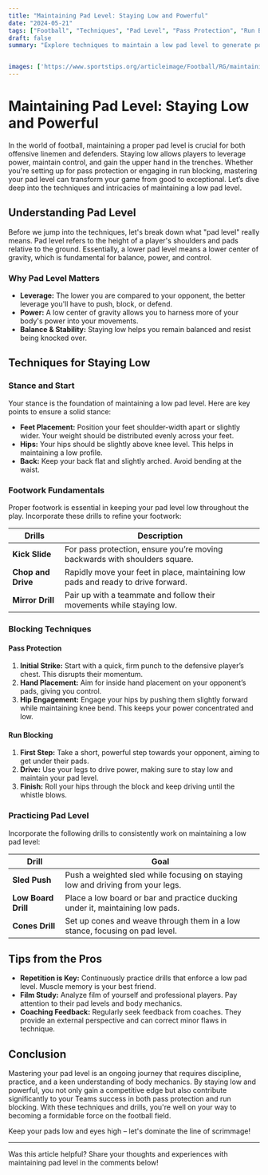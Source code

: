 ```yaml
---
title: "Maintaining Pad Level: Staying Low and Powerful"
date: "2024-05-21"
tags: ["Football", "Techniques", "Pad Level", "Pass Protection", "Run Blocking", "Coaching Tips", "Player Development"]
draft: false
summary: "Explore techniques to maintain a low pad level to generate power and control in both pass protection and run blocking to elevate your game."


images: ['https://www.sportstips.org/articleimage/Football/RG/maintaining_pad_level_staying_low_and_powerful.webp']
---
```


# Maintaining Pad Level: Staying Low and Powerful

In the world of football, maintaining a proper pad level is crucial for both offensive linemen and defenders. Staying low allows players to leverage power, maintain control, and gain the upper hand in the trenches. Whether you're setting up for pass protection or engaging in run blocking, mastering your pad level can transform your game from good to exceptional. Let’s dive deep into the techniques and intricacies of maintaining a low pad level.

## Understanding Pad Level

Before we jump into the techniques, let's break down what "pad level" really means. Pad level refers to the height of a player's shoulders and pads relative to the ground. Essentially, a lower pad level means a lower center of gravity, which is fundamental for balance, power, and control.

### Why Pad Level Matters

- **Leverage:** The lower you are compared to your opponent, the better leverage you'll have to push, block, or defend.
- **Power:** A low center of gravity allows you to harness more of your body's power into your movements.
- **Balance & Stability:** Staying low helps you remain balanced and resist being knocked over.

## Techniques for Staying Low

### Stance and Start

Your stance is the foundation of maintaining a low pad level. Here are key points to ensure a solid stance:

- **Feet Placement:** Position your feet shoulder-width apart or slightly wider. Your weight should be distributed evenly across your feet.
- **Hips:** Your hips should be slightly above knee level. This helps in maintaining a low profile.
- **Back:** Keep your back flat and slightly arched. Avoid bending at the waist.

### Footwork Fundamentals

Proper footwork is essential in keeping your pad level low throughout the play. Incorporate these drills to refine your footwork:

| Drills        | Description                                                                 |
| ------------- | --------------------------------------------------------------------------- |
| **Kick Slide**| For pass protection, ensure you’re moving backwards with shoulders square.  |
| **Chop and Drive** | Rapidly move your feet in place, maintaining low pads and ready to drive forward. |
| **Mirror Drill**   | Pair up with a teammate and follow their movements while staying low. |

### Blocking Techniques

#### Pass Protection

1. **Initial Strike:** Start with a quick, firm punch to the defensive player’s chest. This disrupts their momentum.
2. **Hand Placement:** Aim for inside hand placement on your opponent’s pads, giving you control.
3. **Hip Engagement:** Engage your hips by pushing them slightly forward while maintaining knee bend. This keeps your power concentrated and low.

#### Run Blocking

1. **First Step:** Take a short, powerful step towards your opponent, aiming to get under their pads.
2. **Drive:** Use your legs to drive power, making sure to stay low and maintain your pad level.
3. **Finish:** Roll your hips through the block and keep driving until the whistle blows.

### Practicing Pad Level

Incorporate the following drills to consistently work on maintaining a low pad level:

| Drill           | Goal                                                                           |
| --------------- | ------------------------------------------------------------------------------ |
| **Sled Push**   | Push a weighted sled while focusing on staying low and driving from your legs. |
| **Low Board Drill** | Place a low board or bar and practice ducking under it, maintaining low pads. |
| **Cones Drill** | Set up cones and weave through them in a low stance, focusing on pad level.     |

## Tips from the Pros

- **Repetition is Key:** Continuously practice drills that enforce a low pad level. Muscle memory is your best friend.
- **Film Study:** Analyze film of yourself and professional players. Pay attention to their pad levels and body mechanics.
- **Coaching Feedback:** Regularly seek feedback from coaches. They provide an external perspective and can correct minor flaws in technique.

## Conclusion

Mastering your pad level is an ongoing journey that requires discipline, practice, and a keen understanding of body mechanics. By staying low and powerful, you not only gain a competitive edge but also contribute significantly to your Teams success in both pass protection and run blocking. With these techniques and drills, you're well on your way to becoming a formidable force on the football field.

Keep your pads low and eyes high – let's dominate the line of scrimmage!

---

Was this article helpful? Share your thoughts and experiences with maintaining pad level in the comments below!